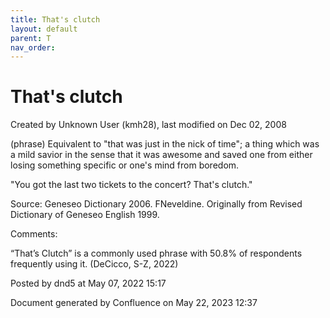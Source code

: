 ```yaml
---
title: That's clutch
layout: default
parent: T
nav_order:
---
```


# That's clutch

Created by  Unknown User (kmh28), last modified on Dec 02, 2008

(phrase) Equivalent to &quot;that was just in the nick of time&quot;; a thing which was a mild savior in the sense that it was awesome and saved one from either losing something specific or one's mind from boredom.

&quot;You got the last two tickets to the concert? That's clutch.&quot;

Source: Geneseo Dictionary 2006. FNeveldine. Originally from Revised Dictionary of Geneseo English 1999. 

Comments:

“That’s Clutch” is a commonly used phrase with 50.8% of respondents frequently using it. (DeCicco, S-Z, 2022)

Posted by dnd5 at May 07, 2022 15:17

Document generated by Confluence on May 22, 2023 12:37


